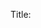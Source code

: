 Title: <title> 

Tags: <tags> 

Link: <link> 

Seq: <seq> 

Long Text: <longtext>

Teaser: <teaser>

Code: <code> 

Body:  

